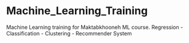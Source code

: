 # Machine_Learning_Training
Machine Learning training for Maktabkhooneh ML course. Regression - Classification - Clustering - Recommender System
